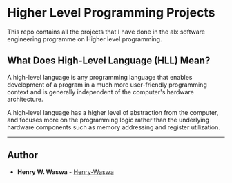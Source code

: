 # Higher Level Programming Projects
This repo contains all the projects that I have done in the alx software engineering programme on Higher level programming.


## What Does High-Level Language (HLL) Mean?
A high-level language is any programming language that enables development of a program in a much more user-friendly programming context and is generally independent of the computer's hardware architecture.

A high-level language has a higher level of abstraction from the computer, and focuses more on the programming logic rather than the underlying hardware components such as memory addressing and register utilization.

---

## Author
* **Henry W. Waswa** - [Henry-Waswa](https://github.com/Henry-Waswa)
